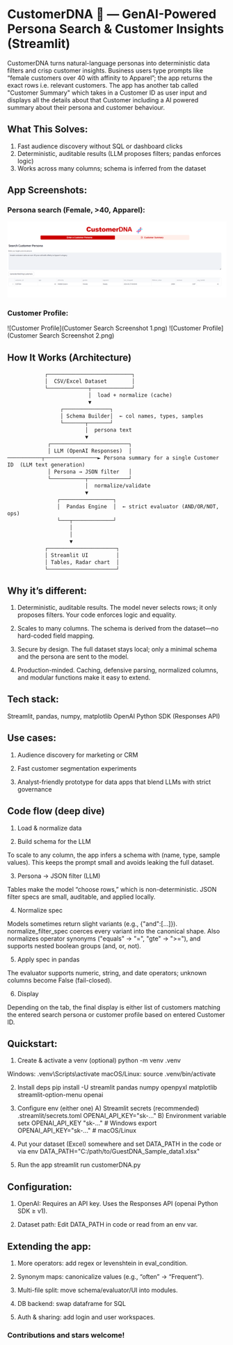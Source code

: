 # CustomerDNA 🧬 — GenAI-Powered Persona Search & Customer Insights (Streamlit)

CustomerDNA turns natural-language personas into deterministic data filters and crisp customer insights. Business users type prompts like “female customers over 40 with affinity to Apparel”; the app returns the exact rows i.e. relevant customers. The app has another tab called "Customer Summary" which takes in a Customer ID as user input and displays all the details about that Customer including a AI powered summary about their persona and customer behaviour.

## What This Solves:

1. Fast audience discovery without SQL or dashboard clicks
2. Deterministic, auditable results (LLM proposes filters; pandas enforces logic)
3. Works across many columns; schema is inferred from the dataset


## App Screenshots:

### Persona search (Female, >40, Apparel):

![Persona Search](Persona_Search.png)


### Customer Profile:

![Customer Profile](Customer Search Screenshot 1.png)
![Customer Profile](Customer Search Screenshot 2.png)


## How It Works (Architecture)

                ┌───────────────────────────┐
                │  CSV/Excel Dataset        │
                └─────────────┬─────────────┘
                              │  load + normalize (cache)
                              ▼
                     ┌───────────────┐
                     │ Schema Builder│  ← col names, types, samples
                     └───────┬───────┘
                             │  persona text
                             ▼
                 ┌─────────────────────────┐
                 │ LLM (OpenAI Responses)  │ ───────────┬─────────────────► Persona summary for a single Customer ID  (LLM text generation)
                 │ Persona → JSON filter   │
                 └───────────┬─────────────┘
                             │  normalize/validate
                             ▼
                    ┌─────────────────┐
                    │  Pandas Engine  │  ← strict evaluator (AND/OR/NOT, ops)
                    └───┬─────────────┘
                        │         
                        │         
                        ▼
                ┌──────────────────────┐
                │ Streamlit UI         │
                │ Tables, Radar chart  │
                └──────────────────────┘



## Why it’s different:

1. Deterministic, auditable results. The model never selects rows; it only proposes filters. Your code enforces logic and equality.

2. Scales to many columns. The schema is derived from the dataset—no hard-coded field mapping.

3. Secure by design. The full dataset stays local; only a minimal schema and the persona are sent to the model.

4. Production-minded. Caching, defensive parsing, normalized columns, and modular functions make it easy to extend.


## Tech stack:

Streamlit, pandas, numpy, matplotlib
OpenAI Python SDK (Responses API)


## Use cases:

1) Audience discovery for marketing or CRM

2) Fast customer segmentation experiments

3) Analyst-friendly prototype for data apps that blend LLMs with strict governance



## Code flow (deep dive)
1) Load & normalize data

2) Build schema for the LLM

  To scale to any column, the app infers a schema with (name, type, sample values).
  This keeps the prompt small and avoids leaking the full dataset.

3) Persona → JSON filter (LLM)
   
Tables make the model “choose rows,” which is non-deterministic. JSON filter specs are small, auditable, and applied locally.

4) Normalize spec

Models sometimes return slight variants (e.g., {"and":[...]}). normalize_filter_spec coerces every variant into the canonical shape. Also normalizes operator synonyms ("equals" → "=", "gte" → ">="), and supports nested boolean groups (and, or, not).

5) Apply spec in pandas

The evaluator supports numeric, string, and date operators; unknown columns become False (fail-closed).

6) Display
   
Depending on the tab, the final display is either list of customers matching the entered search persona or customer profile based on entered Customer ID.


## Quickstart:

1) Create & activate a venv (optional)
python -m venv .venv

 Windows:
.venv\Scripts\activate
macOS/Linux:
source .venv/bin/activate

2) Install deps
pip install -U streamlit pandas numpy openpyxl matplotlib streamlit-option-menu openai

3) Configure env (either one)
    A) Streamlit secrets (recommended)
       .streamlit/secrets.toml
       OPENAI_API_KEY="sk-..."
    B) Environment variable
       setx OPENAI_API_KEY "sk-..."    # Windows
       export OPENAI_API_KEY="sk-..."  # macOS/Linux

 4) Put your dataset (Excel) somewhere and set DATA_PATH in the code or via env
    DATA_PATH="C:/path/to/GuestDNA_Sample_data1.xlsx"

 5) Run the app
streamlit run customerDNA.py


## Configuration:

1. OpenAI: Requires an API key. Uses the Responses API (openai Python SDK ≥ v1).

2. Dataset path: Edit DATA_PATH in code or read from an env var.


## Extending the app:

1. More operators: add regex or levenshtein in eval_condition.

2. Synonym maps: canonicalize values (e.g., “often” → “Frequent”).

3. Multi-file split: move schema/evaluator/UI into modules.

4. DB backend: swap dataframe for SQL

5. Auth & sharing: add login and user workspaces.


### Contributions and stars welcome!
